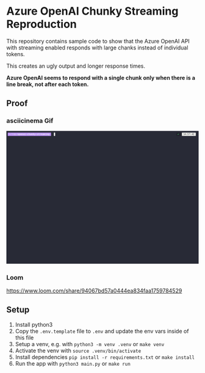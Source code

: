 # Azure OpenAI Chunky Streaming Reproduction

This repository contains sample code to show that the Azure OpenAI API with streaming enabled responds with large chanks instead of individual tokens.

This creates an ugly output and longer response times.

**Azure OpenAI seems to respond with a single chunk only when there is a line break, not after each token.**

## Proof

### asciicinema Gif

![Proof as a gif image](./demo.gif)

### Loom

https://www.loom.com/share/94067bd57a0444ea834faa1759784529

## Setup

1. Install python3
2. Copy the `.env.template` file to `.env` and update the env vars inside of this file
3. Setup a venv, e.g. with `python3 -m venv .venv` or `make venv`
4. Activate the venv with `source .venv/bin/activate`
5. Install dependencies `pip install -r requirements.txt` or `make install`
6. Run the app with `python3 main.py` or `make run`
